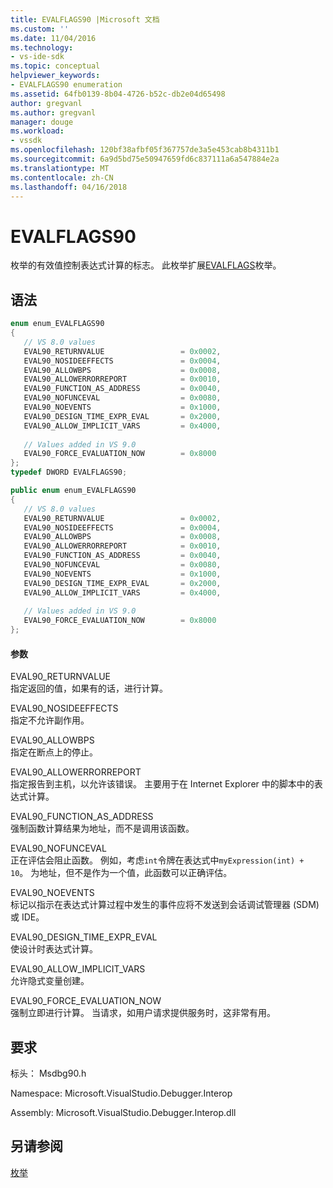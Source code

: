 ```yaml
---
title: EVALFLAGS90 |Microsoft 文档
ms.custom: ''
ms.date: 11/04/2016
ms.technology:
- vs-ide-sdk
ms.topic: conceptual
helpviewer_keywords:
- EVALFLAGS90 enumeration
ms.assetid: 64fb0139-8b04-4726-b52c-db2e04d65498
author: gregvanl
ms.author: gregvanl
manager: douge
ms.workload:
- vssdk
ms.openlocfilehash: 120bf38afbf05f367757de3a5e453cab8b4311b1
ms.sourcegitcommit: 6a9d5bd75e50947659fd6c837111a6a547884e2a
ms.translationtype: MT
ms.contentlocale: zh-CN
ms.lasthandoff: 04/16/2018
---
```

# <a name="evalflags90"></a>EVALFLAGS90
枚举的有效值控制表达式计算的标志。 此枚举扩展[EVALFLAGS](../../../extensibility/debugger/reference/evalflags.md)枚举。  
  
## <a name="syntax"></a>语法  
  
```cpp  
enum enum_EVALFLAGS90  
{  
   // VS 8.0 values  
   EVAL90_RETURNVALUE                 = 0x0002,  
   EVAL90_NOSIDEEFFECTS               = 0x0004,  
   EVAL90_ALLOWBPS                    = 0x0008,  
   EVAL90_ALLOWERRORREPORT            = 0x0010,  
   EVAL90_FUNCTION_AS_ADDRESS         = 0x0040,  
   EVAL90_NOFUNCEVAL                  = 0x0080,  
   EVAL90_NOEVENTS                    = 0x1000,  
   EVAL90_DESIGN_TIME_EXPR_EVAL       = 0x2000,  
   EVAL90_ALLOW_IMPLICIT_VARS         = 0x4000,  
  
   // Values added in VS 9.0  
   EVAL90_FORCE_EVALUATION_NOW        = 0x8000  
};  
typedef DWORD EVALFLAGS90;  
```  
  
```csharp  
public enum enum_EVALFLAGS90  
{  
   // VS 8.0 values  
   EVAL90_RETURNVALUE                 = 0x0002,  
   EVAL90_NOSIDEEFFECTS               = 0x0004,  
   EVAL90_ALLOWBPS                    = 0x0008,  
   EVAL90_ALLOWERRORREPORT            = 0x0010,  
   EVAL90_FUNCTION_AS_ADDRESS         = 0x0040,  
   EVAL90_NOFUNCEVAL                  = 0x0080,  
   EVAL90_NOEVENTS                    = 0x1000,  
   EVAL90_DESIGN_TIME_EXPR_EVAL       = 0x2000,  
   EVAL90_ALLOW_IMPLICIT_VARS         = 0x4000,  
  
   // Values added in VS 9.0  
   EVAL90_FORCE_EVALUATION_NOW        = 0x8000  
};  
```  
  
#### <a name="parameters"></a>参数  
 EVAL90_RETURNVALUE  
 指定返回的值，如果有的话，进行计算。  
  
 EVAL90_NOSIDEEFFECTS  
 指定不允许副作用。  
  
 EVAL90_ALLOWBPS  
 指定在断点上的停止。  
  
 EVAL90_ALLOWERRORREPORT  
 指定报告到主机，以允许该错误。 主要用于在 Internet Explorer 中的脚本中的表达式计算。  
  
 EVAL90_FUNCTION_AS_ADDRESS  
 强制函数计算结果为地址，而不是调用该函数。  
  
 EVAL90_NOFUNCEVAL  
 正在评估会阻止函数。 例如，考虑`int`令牌在表达式中`myExpression(int) + 10`。 为地址，但不是作为一个值，此函数可以正确评估。  
  
 EVAL90_NOEVENTS  
 标记以指示在表达式计算过程中发生的事件应将不发送到会话调试管理器 (SDM) 或 IDE。  
  
 EVAL90_DESIGN_TIME_EXPR_EVAL  
 使设计时表达式计算。  
  
 EVAL90_ALLOW_IMPLICIT_VARS  
 允许隐式变量创建。  
  
 EVAL90_FORCE_EVALUATION_NOW  
 强制立即进行计算。 当请求，如用户请求提供服务时，这非常有用。  
  
## <a name="requirements"></a>要求  
 标头： Msdbg90.h  
  
 Namespace: Microsoft.VisualStudio.Debugger.Interop  
  
 Assembly: Microsoft.VisualStudio.Debugger.Interop.dll  
  
## <a name="see-also"></a>另请参阅  
 [枚举](../../../extensibility/debugger/reference/enumerations-visual-studio-debugging.md)